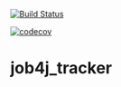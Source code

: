 [![Build Status](https://travis-ci.com/NikolayPol/job4j_tracker.svg?branch=master)](https://travis-ci.com/NikolayPol/job4j_tracker)

[![codecov](https://codecov.io/gh/NikolayPol/job4j_tracker/branch/master/graph/badge.svg?token=NI161FNEW2)](https://codecov.io/gh/NikolayPol/job4j_tracker)

# job4j_tracker